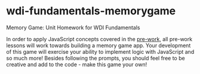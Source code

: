 # wdi-fundamentals-memorygame

Memory Game: Unit Homework for WDI Fundamentals

In order to apply JavaScript concepts covered in the [pre-work](http://fundamentals.generalassemb.ly/), all pre-work lessons will work towards building a memory game app. Your development of this game will exercise your ability to implement logic with JavaScript and so much more! Besides following the prompts, you should feel free to be creative and add to the code - make this game your own!

